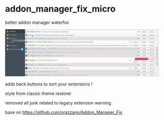 # addon_manager_fix_micro
better addon manager waterfox

![GitHub Logo](screenshot.png)


adds back buttons to sort your extensions !

style from classic theme restorer 

removed all junk related to legacy extension warning 

base on https://github.com/srazzano/Addon_Manager_Fix
